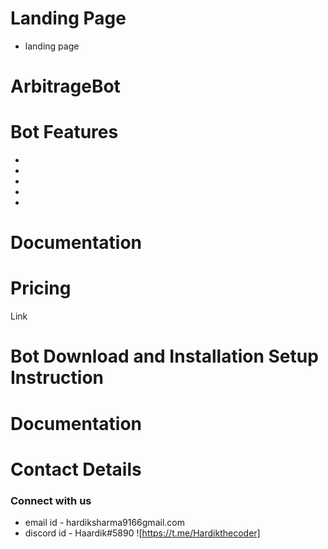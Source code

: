 # Landing Page
- landing page



# ArbitrageBot

# Bot Features 
-
-
-
-
-




# Documentation

# Pricing 

Link 


# Bot Download and  Installation Setup Instruction 




# Documentation

# Contact  Details 
###  Connect with us 

- email id - hardiksharma9166gmail.com
- discord id - Haardik#5890
![https://t.me/Hardikthecoder]  

